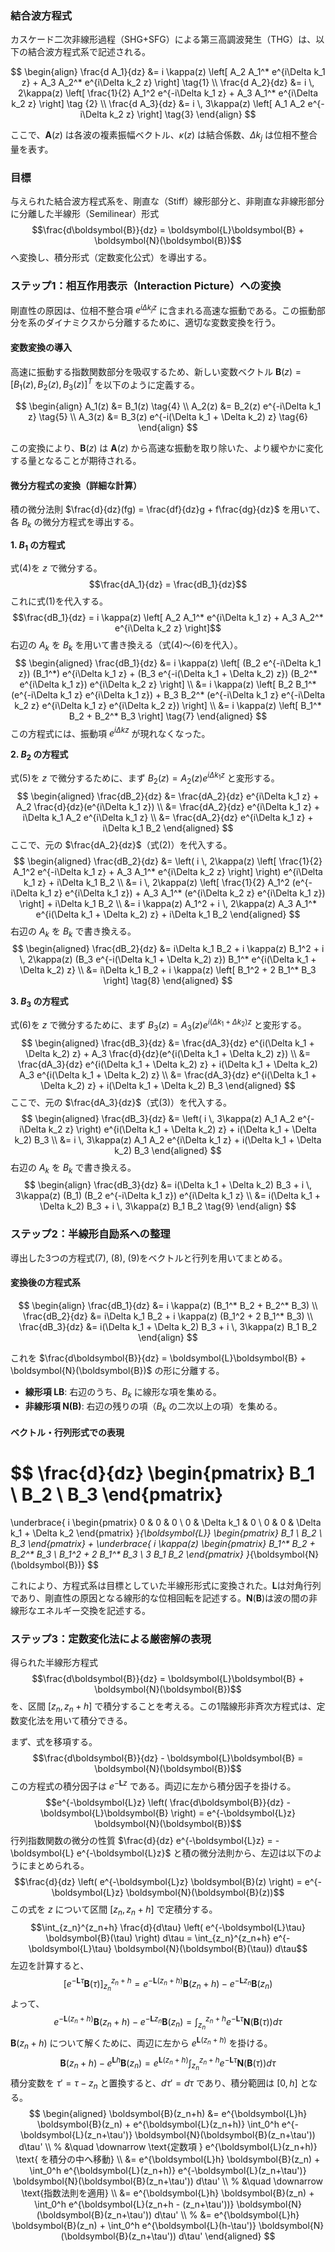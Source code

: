 ### **結合波方程式**

カスケード二次非線形過程（SHG+SFG）による第三高調波発生（THG）は、以下の結合波方程式系で記述される。

$$
\begin{align}
\frac{d A_1}{dz} &= i \kappa(z) \left[ A_2 A_1^* e^{i\Delta k_1 z} + A_3 A_2^* e^{i\Delta k_2 z} \right] \tag{1} \\
\frac{d A_2}{dz} &= i \, 2\kappa(z) \left[ \frac{1}{2} A_1^2 e^{-i\Delta k_1 z} + A_3 A_1^* e^{i\Delta k_2 z} \right] \tag {2} \\
\frac{d A_3}{dz} &= i \, 3\kappa(z) \left[ A_1 A_2 e^{-i\Delta k_2 z} \right] \tag{3}
\end{align}
$$

ここで、$\boldsymbol{A}(z)$ は各波の複素振幅ベクトル、$\kappa(z)$ は結合係数、$\Delta k_j$ は位相不整合量を表す。

### **目標**

与えられた結合波方程式系を、剛直な（Stiff）線形部分と、非剛直な非線形部分に分離した半線形（Semilinear）形式
$$\frac{d\boldsymbol{B}}{dz} = \boldsymbol{L}\boldsymbol{B} + \boldsymbol{N}(\boldsymbol{B})$$
へ変換し、積分形式（定数変化公式）を導出する。

### **ステップ1：相互作用表示（Interaction Picture）への変換**

剛直性の原因は、位相不整合項 $e^{i\Delta k_j z}$ に含まれる高速な振動である。この振動部分を系のダイナミクスから分離するために、適切な変数変換を行う。

#### **変数変換の導入**

高速に振動する指数関数部分を吸収するため、新しい変数ベクトル $\boldsymbol{B}(z) = [B_1(z), B_2(z), B_3(z)]^T$ を以下のように定義する。

$$
\begin{align}
A_1(z) &= B_1(z) \tag{4} \\
A_2(z) &= B_2(z) e^{-i\Delta k_1 z} \tag{5} \\
A_3(z) &= B_3(z) e^{-i(\Delta k_1 + \Delta k_2) z} \tag{6}
\end{align}
$$

この変換により、$\boldsymbol{B}(z)$ は $\boldsymbol{A}(z)$ から高速な振動を取り除いた、より緩やかに変化する量となることが期待される。

#### **微分方程式の変換（詳細な計算）**

積の微分法則 $\frac{d}{dz}(fg) = \frac{df}{dz}g + f\frac{dg}{dz}$ を用いて、各 $B_k$ の微分方程式を導出する。

**1. $B_1$ の方程式**

式(4)を $z$ で微分する。
$$\frac{dA_1}{dz} = \frac{dB_1}{dz}$$
これに式(1)を代入する。
$$\frac{dB_1}{dz} = i \kappa(z) \left[ A_2 A_1^* e^{i\Delta k_1 z} + A_3 A_2^* e^{i\Delta k_2 z} \right]$$
右辺の $A_k$ を $B_k$ を用いて書き換える（式(4)〜(6)を代入）。
$$
\begin{aligned}
\frac{dB_1}{dz} &= i \kappa(z) \left[ (B_2 e^{-i\Delta k_1 z}) (B_1^*) e^{i\Delta k_1 z} + (B_3 e^{-i(\Delta k_1 + \Delta k_2) z}) (B_2^* e^{i\Delta k_1 z}) e^{i\Delta k_2 z} \right] \\
&= i \kappa(z) \left[ B_2 B_1^* (e^{-i\Delta k_1 z} e^{i\Delta k_1 z}) + B_3 B_2^* (e^{-i\Delta k_1 z} e^{-i\Delta k_2 z} e^{i\Delta k_1 z} e^{i\Delta k_2 z}) \right] \\
&= i \kappa(z) \left[ B_1^* B_2 + B_2^* B_3 \right] \tag{7}
\end{aligned}
$$
この方程式には、振動項 $e^{i\Delta k z}$ が現れなくなった。

**2. $B_2$ の方程式**

式(5)を $z$ で微分するために、まず $B_2(z) = A_2(z) e^{i\Delta k_1 z}$ と変形する。
$$
\begin{aligned}
\frac{dB_2}{dz} &= \frac{dA_2}{dz} e^{i\Delta k_1 z} + A_2 \frac{d}{dz}(e^{i\Delta k_1 z}) \\
&= \frac{dA_2}{dz} e^{i\Delta k_1 z} + i\Delta k_1 A_2 e^{i\Delta k_1 z} \\
&= \frac{dA_2}{dz} e^{i\Delta k_1 z} + i\Delta k_1 B_2
\end{aligned}
$$
ここで、元の $\frac{dA_2}{dz}$（式(2)）を代入する。
$$
\begin{aligned}
\frac{dB_2}{dz} &= \left( i \, 2\kappa(z) \left[ \frac{1}{2} A_1^2 e^{-i\Delta k_1 z} + A_3 A_1^* e^{i\Delta k_2 z} \right] \right) e^{i\Delta k_1 z} + i\Delta k_1 B_2 \\
&= i \, 2\kappa(z) \left[ \frac{1}{2} A_1^2 (e^{-i\Delta k_1 z} e^{i\Delta k_1 z}) + A_3 A_1^* (e^{i\Delta k_2 z} e^{i\Delta k_1 z}) \right] + i\Delta k_1 B_2 \\
&= i \kappa(z) A_1^2 + i \, 2\kappa(z) A_3 A_1^* e^{i(\Delta k_1 + \Delta k_2) z} + i\Delta k_1 B_2
\end{aligned}
$$
右辺の $A_k$ を $B_k$ で書き換える。
$$
\begin{aligned}
\frac{dB_2}{dz} &= i\Delta k_1 B_2 + i \kappa(z) B_1^2 + i \, 2\kappa(z) (B_3 e^{-i(\Delta k_1 + \Delta k_2) z}) B_1^* e^{i(\Delta k_1 + \Delta k_2) z} \\
&= i\Delta k_1 B_2 + i \kappa(z) \left[ B_1^2 + 2 B_1^* B_3 \right] \tag{8}
\end{aligned}
$$

**3. $B_3$ の方程式**

式(6)を $z$ で微分するために、まず $B_3(z) = A_3(z) e^{i(\Delta k_1 + \Delta k_2) z}$ と変形する。
$$
\begin{aligned}
\frac{dB_3}{dz} &= \frac{dA_3}{dz} e^{i(\Delta k_1 + \Delta k_2) z} + A_3 \frac{d}{dz}(e^{i(\Delta k_1 + \Delta k_2) z}) \\
&= \frac{dA_3}{dz} e^{i(\Delta k_1 + \Delta k_2) z} + i(\Delta k_1 + \Delta k_2) A_3 e^{i(\Delta k_1 + \Delta k_2) z} \\
&= \frac{dA_3}{dz} e^{i(\Delta k_1 + \Delta k_2) z} + i(\Delta k_1 + \Delta k_2) B_3
\end{aligned}
$$
ここで、元の $\frac{dA_3}{dz}$（式(3)）を代入する。
$$
\begin{aligned}
\frac{dB_3}{dz} &= \left( i \, 3\kappa(z) A_1 A_2 e^{-i\Delta k_2 z} \right) e^{i(\Delta k_1 + \Delta k_2) z} + i(\Delta k_1 + \Delta k_2) B_3 \\
&= i \, 3\kappa(z) A_1 A_2 e^{i\Delta k_1 z} + i(\Delta k_1 + \Delta k_2) B_3
\end{aligned}
$$
右辺の $A_k$ を $B_k$ で書き換える。
$$
\begin{align}
\frac{dB_3}{dz} &= i(\Delta k_1 + \Delta k_2) B_3 + i \, 3\kappa(z) (B_1) (B_2 e^{-i\Delta k_1 z}) e^{i\Delta k_1 z} \\
&= i(\Delta k_1 + \Delta k_2) B_3 + i \, 3\kappa(z) B_1 B_2 \tag{9}
\end{align}
$$

### **ステップ2：半線形自励系への整理**

導出した3つの方程式(7), (8), (9)をベクトルと行列を用いてまとめる。

#### **変換後の方程式系**

$$
\begin{align}
\frac{dB_1}{dz} &= i \kappa(z) (B_1^* B_2 + B_2^* B_3) \\
\frac{dB_2}{dz} &= i\Delta k_1 B_2 + i \kappa(z) (B_1^2 + 2 B_1^* B_3) \\
\frac{dB_3}{dz} &= i(\Delta k_1 + \Delta k_2) B_3 + i \, 3\kappa(z) B_1 B_2
\end{align}
$$

これを $\frac{d\boldsymbol{B}}{dz} = \boldsymbol{L}\boldsymbol{B} + \boldsymbol{N}(\boldsymbol{B})$ の形に分離する。

* **線形項 $\boldsymbol{L}\boldsymbol{B}$**: 右辺のうち、$B_k$ に線形な項を集める。
* **非線形項 $\boldsymbol{N}(\boldsymbol{B})$**: 右辺の残りの項（$B_k$ の二次以上の項）を集める。

#### **ベクトル・行列形式での表現**

$$
\frac{d}{dz}
\begin{pmatrix} B_1 \\ B_2 \\ B_3 \end{pmatrix}
=
\underbrace{
i \begin{pmatrix}
0 & 0 & 0 \\
0 & \Delta k_1 & 0 \\
0 & 0 & \Delta k_1 + \Delta k_2
\end{pmatrix}
}_{\boldsymbol{L}}
\begin{pmatrix} B_1 \\ B_2 \\ B_3 \end{pmatrix}
+
\underbrace{
i \kappa(z) \begin{pmatrix}
B_1^* B_2 + B_2^* B_3 \\
B_1^2 + 2 B_1^* B_3 \\
3 B_1 B_2
\end{pmatrix}
}_{\boldsymbol{N}(\boldsymbol{B})}
$$

これにより、方程式系は目標としていた半線形形式に変換された。$\boldsymbol{L}$は対角行列であり、剛直性の原因となる線形的な位相回転を記述する。$\boldsymbol{N}(\boldsymbol{B})$は波の間の非線形なエネルギー交換を記述する。

### **ステップ3：定数変化法による厳密解の表現**

得られた半線形方程式
$$\frac{d\boldsymbol{B}}{dz} = \boldsymbol{L}\boldsymbol{B} + \boldsymbol{N}(\boldsymbol{B})$$
を、区間 $[z_n, z_n+h]$ で積分することを考える。この1階線形非斉次方程式は、定数変化法を用いて積分できる。

まず、式を移項する。
$$\frac{d\boldsymbol{B}}{dz} - \boldsymbol{L}\boldsymbol{B} = \boldsymbol{N}(\boldsymbol{B})$$
この方程式の積分因子は $e^{-\boldsymbol{L}z}$ である。両辺に左から積分因子を掛ける。
$$e^{-\boldsymbol{L}z} \left( \frac{d\boldsymbol{B}}{dz} - \boldsymbol{L}\boldsymbol{B} \right) = e^{-\boldsymbol{L}z} \boldsymbol{N}(\boldsymbol{B})$$
行列指数関数の微分の性質 $\frac{d}{dz} e^{-\boldsymbol{L}z} = -\boldsymbol{L} e^{-\boldsymbol{L}z}$ と積の微分法則から、左辺は以下のようにまとめられる。
$$\frac{d}{dz} \left( e^{-\boldsymbol{L}z} \boldsymbol{B}(z) \right) = e^{-\boldsymbol{L}z} \boldsymbol{N}(\boldsymbol{B}(z))$$
この式を $z$ について区間 $[z_n, z_n+h]$ で定積分する。
$$\int_{z_n}^{z_n+h} \frac{d}{d\tau} \left( e^{-\boldsymbol{L}\tau} \boldsymbol{B}(\tau) \right) d\tau = \int_{z_n}^{z_n+h} e^{-\boldsymbol{L}\tau} \boldsymbol{N}(\boldsymbol{B}(\tau)) d\tau$$
左辺を計算すると、
$$\left[ e^{-\boldsymbol{L}\tau} \boldsymbol{B}(\tau) \right]_{z_n}^{z_n+h} = e^{-\boldsymbol{L}(z_n+h)} \boldsymbol{B}(z_n+h) - e^{-\boldsymbol{L}z_n} \boldsymbol{B}(z_n)$$
よって、
$$e^{-\boldsymbol{L}(z_n+h)} \boldsymbol{B}(z_n+h) - e^{-\boldsymbol{L}z_n} \boldsymbol{B}(z_n) = \int_{z_n}^{z_n+h} e^{-\boldsymbol{L}\tau} \boldsymbol{N}(\boldsymbol{B}(\tau)) d\tau$$
$\boldsymbol{B}(z_n+h)$ について解くために、両辺に左から $e^{\boldsymbol{L}(z_n+h)}$ を掛ける。
$$\boldsymbol{B}(z_n+h) - e^{\boldsymbol{L}h} \boldsymbol{B}(z_n) = e^{\boldsymbol{L}(z_n+h)} \int_{z_n}^{z_n+h} e^{-\boldsymbol{L}\tau} \boldsymbol{N}(\boldsymbol{B}(\tau)) d\tau$$
積分変数を $\tau' = \tau - z_n$ と置換すると、$d\tau' = d\tau$ であり、積分範囲は $[0, h]$ となる。
$$
\begin{aligned}
\boldsymbol{B}(z_n+h) &= e^{\boldsymbol{L}h} \boldsymbol{B}(z_n) + e^{\boldsymbol{L}(z_n+h)} \int_0^h e^{-\boldsymbol{L}(z_n+\tau')} \boldsymbol{N}(\boldsymbol{B}(z_n+\tau')) d\tau' \\
%
&\quad \downarrow \text{定数項 } e^{\boldsymbol{L}(z_n+h)} \text{ を積分の中へ移動} \\
&= e^{\boldsymbol{L}h} \boldsymbol{B}(z_n) + \int_0^h e^{\boldsymbol{L}(z_n+h)} e^{-\boldsymbol{L}(z_n+\tau')} \boldsymbol{N}(\boldsymbol{B}(z_n+\tau')) d\tau' \\
%
&\quad \downarrow \text{指数法則を適用} \\
&= e^{\boldsymbol{L}h} \boldsymbol{B}(z_n) + \int_0^h e^{\boldsymbol{L}(z_n+h - (z_n+\tau'))} \boldsymbol{N}(\boldsymbol{B}(z_n+\tau')) d\tau' \\
%
&= e^{\boldsymbol{L}h} \boldsymbol{B}(z_n) + \int_0^h e^{\boldsymbol{L}(h-\tau')} \boldsymbol{N}(\boldsymbol{B}(z_n+\tau')) d\tau'
\end{aligned}
$$
